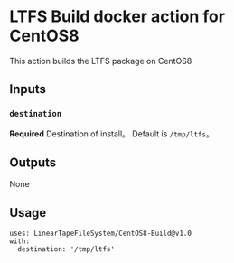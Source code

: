 # LTFS Build docker action for CentOS8

This action builds the LTFS package on CentOS8

## Inputs

### `destination`

**Required** Destination of install。 Default is `/tmp/ltfs`。

## Outputs

None

## Usage

```
uses: LinearTapeFileSystem/CentOS8-Build@v1.0
with:
  destination: '/tmp/ltfs'
```

